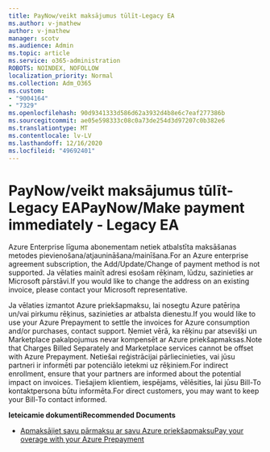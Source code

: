 ```yaml
---
title: PayNow/veikt maksājumus tūlīt-Legacy EA
ms.author: v-jmathew
author: v-jmathew
manager: scotv
ms.audience: Admin
ms.topic: article
ms.service: o365-administration
ROBOTS: NOINDEX, NOFOLLOW
localization_priority: Normal
ms.collection: Adm_O365
ms.custom:
- "9004164"
- "7329"
ms.openlocfilehash: 90d9341333d586d62a3932d4b8e6c7eaf277386b
ms.sourcegitcommit: ae05e598333c08c0a73de254d3d97207c0b382e6
ms.translationtype: MT
ms.contentlocale: lv-LV
ms.lasthandoff: 12/16/2020
ms.locfileid: "49692401"
---
```

# <a name="paynowmake-payment-immediately---legacy-ea"></a><span data-ttu-id="b4ecc-102">PayNow/veikt maksājumus tūlīt-Legacy EA</span><span class="sxs-lookup"><span data-stu-id="b4ecc-102">PayNow/Make payment immediately - Legacy EA</span></span>

<span data-ttu-id="b4ecc-103">Azure Enterprise līguma abonementam netiek atbalstīta maksāšanas metodes pievienošana/atjaunināšana/mainīšana.</span><span class="sxs-lookup"><span data-stu-id="b4ecc-103">For an Azure enterprise agreement subscription, the Add/Update/Change of payment method is not supported.</span></span> <span data-ttu-id="b4ecc-104">Ja vēlaties mainīt adresi esošam rēķinam, lūdzu, sazinieties ar Microsoft pārstāvi.</span><span class="sxs-lookup"><span data-stu-id="b4ecc-104">If you would like to change the address on an existing invoice, please contact your Microsoft representative.</span></span>

<span data-ttu-id="b4ecc-105">Ja vēlaties izmantot Azure priekšapmaksu, lai nosegtu Azure patēriņa un/vai pirkumu rēķinus, sazinieties ar atbalsta dienestu.</span><span class="sxs-lookup"><span data-stu-id="b4ecc-105">If you would like to use your Azure Prepayment to settle the invoices for Azure consumption and/or purchases, contact support.</span></span> <span data-ttu-id="b4ecc-106">Ņemiet vērā, ka rēķinu par atsevišķi un Marketplace pakalpojumus nevar kompensēt ar Azure priekšapmaksas.</span><span class="sxs-lookup"><span data-stu-id="b4ecc-106">Note that Charges Billed Separately and Marketplace services cannot be offset with Azure Prepayment.</span></span> <span data-ttu-id="b4ecc-107">Netiešai reģistrācijai pārliecinieties, vai jūsu partneri ir informēti par potenciālo ietekmi uz rēķiniem.</span><span class="sxs-lookup"><span data-stu-id="b4ecc-107">For indirect enrollment, ensure that your partners are informed about the potential impact on invoices.</span></span> <span data-ttu-id="b4ecc-108">Tiešajiem klientiem, iespējams, vēlēsities, lai jūsu Bill-To kontaktpersona būtu informēta.</span><span class="sxs-lookup"><span data-stu-id="b4ecc-108">For direct customers, you may want to keep your Bill-To contact informed.</span></span>

<span data-ttu-id="b4ecc-109">**Ieteicamie dokumenti**</span><span class="sxs-lookup"><span data-stu-id="b4ecc-109">**Recommended Documents**</span></span>

- [<span data-ttu-id="b4ecc-110">Apmaksājiet savu pārmaksu ar savu Azure priekšapmaksu</span><span class="sxs-lookup"><span data-stu-id="b4ecc-110">Pay your overage with your Azure Prepayment</span></span>](https://docs.microsoft.com/azure/cost-management-billing/manage/ea-portal-enrollment-invoices#pay-your-overage-with-your-azure-prepayment)
